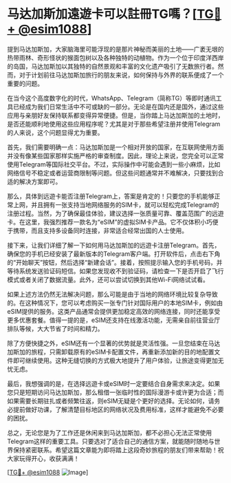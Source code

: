 # 马达加斯加遠遊卡可以註冊TG嗎？[[TG💪+ @esim1088](https://t.me/s/esim1088)]

提到马达加斯加，大家脑海里可能浮现的是那片神秘而美丽的土地——广袤无垠的热带雨林、奇形怪状的猴面包树以及各种独特的动植物。作为一个位于印度洋西岸的岛国，马达加斯加以其独特的自然景观和丰富的文化遗产吸引了无数旅行者。然而，对于计划前往马达加斯加旅行的朋友来说，如何保持与外界的联系便成了一个重要的问题。

在当今这个高度数字化的时代，WhatsApp、Telegram（简称TG）等即时通讯工具已经成为我们日常生活中不可或缺的一部分。无论是在国内还是国外，通过这些应用与亲朋好友保持联系都变得异常便捷。但是，当你踏上马达加斯加的土地时，是否还能顺利地使用这些应用程序呢？尤其是对于那些希望注册并使用Telegram的人来说，这个问题显得尤为重要。

首先，我们需要明确一点：马达加斯加是一个相对开放的国家，在互联网使用方面并没有像某些国家那样实施严格的审查制度。因此，理论上来说，您完全可以正常使用Telegram等国际社交平台。不过，实际操作中可能会遇到一些小麻烦，比如网络信号不稳定或者运营商限制等问题。但这些问题通常并不难解决，只要找到合适的解决方案即可。

那么，具体到远遊卡能否注册Telegram上，答案是肯定的！只要您的手机能够正常上网，并且拥有一张支持当地网络服务的SIM卡，就可以轻松完成Telegram的注册过程。当然，为了确保最佳体验，建议选择一张质量可靠、覆盖范围广的远遊卡。在这里，我强烈推荐一款名为“eSIM”的虚拟SIM卡产品。它不仅体积小巧便于携带，而且支持多设备同时连接，非常适合经常出国的人士使用。

接下来，让我们详细了解一下如何用马达加斯加的远遊卡注册Telegram。首先，确保您的手机已经安装了最新版本的Telegram客户端。打开软件后，点击右下角的“开始聊天”按钮，然后选择“新建会话”。接着，按照提示输入您的手机号码，并等待系统发送验证码短信。如果您发现收不到验证码，请检查一下是否开启了飞行模式或者关闭了数据流量。此外，还可以尝试切换到其他Wi-Fi网络试试看。

如果上述方法仍然无法解决问题，那么可能是由于当地的网络环境比较复杂导致的。在这种情况下，您可以考虑购买一张专门针对国际用户的本地SIM卡，例如由eSIM提供的服务。这类产品通常会提供更加稳定高效的网络连接，同时还能享受更多优惠套餐。值得一提的是，eSIM还支持在线激活功能，无需亲自前往营业厅排队等候，大大节省了时间和精力。

除了方便快捷之外，eSIM还有一个显著的优势就是灵活性强。一旦您结束在马达加斯加的旅程，只需卸载原有的eSIM卡配置文件，再重新添加新的目的地配置文件即可继续使用。这种无缝切换的方式极大地提升了用户体验，让旅途变得更加无忧无虑。

最后，我想强调的是，在选择远遊卡或eSIM时一定要结合自身需求来决定。如果您只是短期访问马达加斯加，那么租借一张临时性的国际漫游卡或许更为合适；而如果需要长期驻扎或者频繁往返，则eSIM无疑是个更好的选择。无论如何，请务必提前做好功课，了解清楚目标地区的网络状况及费用标准，这样才能避免不必要的困扰。

总之，无论您是为了工作还是休闲来到马达加斯加，都不必担心无法正常使用Telegram这样的重要工具。只要选对了适合自己的通信方案，就能随时随地与世界保持紧密联系。希望这篇文章能为即将踏上这段奇妙旅程的朋友们带来帮助！祝大家玩得开心，收获满满！

[[TG💪+ @esim1088](https://t.me/s/esim1088) ![Image](https://i.postimg.cc/4NQfJmqS/Snipaste-2025-05-13-00-14-12.png)]